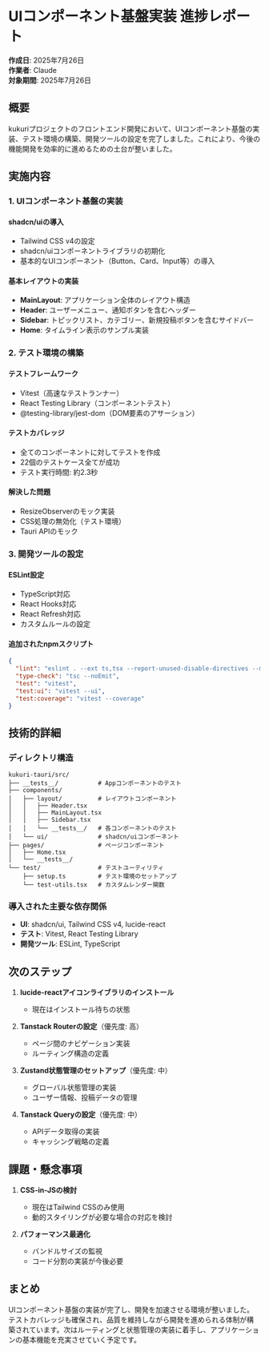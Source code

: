 # UIコンポーネント基盤実装 進捗レポート

**作成日**: 2025年7月26日  
**作業者**: Claude  
**対象期間**: 2025年7月26日

## 概要

kukuriプロジェクトのフロントエンド開発において、UIコンポーネント基盤の実装、テスト環境の構築、開発ツールの設定を完了しました。これにより、今後の機能開発を効率的に進めるための土台が整いました。

## 実施内容

### 1. UIコンポーネント基盤の実装

#### shadcn/uiの導入
- Tailwind CSS v4の設定
- shadcn/uiコンポーネントライブラリの初期化
- 基本的なUIコンポーネント（Button、Card、Input等）の導入

#### 基本レイアウトの実装
- **MainLayout**: アプリケーション全体のレイアウト構造
- **Header**: ユーザーメニュー、通知ボタンを含むヘッダー
- **Sidebar**: トピックリスト、カテゴリー、新規投稿ボタンを含むサイドバー
- **Home**: タイムライン表示のサンプル実装

### 2. テスト環境の構築

#### テストフレームワーク
- Vitest（高速なテストランナー）
- React Testing Library（コンポーネントテスト）
- @testing-library/jest-dom（DOM要素のアサーション）

#### テストカバレッジ
- 全てのコンポーネントに対してテストを作成
- 22個のテストケース全てが成功
- テスト実行時間: 約2.3秒

#### 解決した問題
- ResizeObserverのモック実装
- CSS処理の無効化（テスト環境）
- Tauri APIのモック

### 3. 開発ツールの設定

#### ESLint設定
- TypeScript対応
- React Hooks対応
- React Refresh対応
- カスタムルールの設定

#### 追加されたnpmスクリプト
```json
{
  "lint": "eslint . --ext ts,tsx --report-unused-disable-directives --max-warnings 0",
  "type-check": "tsc --noEmit",
  "test": "vitest",
  "test:ui": "vitest --ui",
  "test:coverage": "vitest --coverage"
}
```

## 技術的詳細

### ディレクトリ構造
```
kukuri-tauri/src/
├── __tests__/           # Appコンポーネントのテスト
├── components/
│   ├── layout/          # レイアウトコンポーネント
│   │   ├── Header.tsx
│   │   ├── MainLayout.tsx
│   │   ├── Sidebar.tsx
│   │   └── __tests__/   # 各コンポーネントのテスト
│   └── ui/              # shadcn/uiコンポーネント
├── pages/               # ページコンポーネント
│   ├── Home.tsx
│   └── __tests__/
└── test/                # テストユーティリティ
    ├── setup.ts         # テスト環境のセットアップ
    └── test-utils.tsx   # カスタムレンダー関数
```

### 導入された主要な依存関係
- **UI**: shadcn/ui, Tailwind CSS v4, lucide-react
- **テスト**: Vitest, React Testing Library
- **開発ツール**: ESLint, TypeScript

## 次のステップ

1. **lucide-reactアイコンライブラリのインストール**
   - 現在はインストール待ちの状態

2. **Tanstack Routerの設定**（優先度: 高）
   - ページ間のナビゲーション実装
   - ルーティング構造の定義

3. **Zustand状態管理のセットアップ**（優先度: 中）
   - グローバル状態管理の実装
   - ユーザー情報、投稿データの管理

4. **Tanstack Queryの設定**（優先度: 中）
   - APIデータ取得の実装
   - キャッシング戦略の定義

## 課題・懸念事項

1. **CSS-in-JSの検討**
   - 現在はTailwind CSSのみ使用
   - 動的スタイリングが必要な場合の対応を検討

2. **パフォーマンス最適化**
   - バンドルサイズの監視
   - コード分割の実装が今後必要

## まとめ

UIコンポーネント基盤の実装が完了し、開発を加速させる環境が整いました。テストカバレッジも確保され、品質を維持しながら開発を進められる体制が構築されています。次はルーティングと状態管理の実装に着手し、アプリケーションの基本機能を充実させていく予定です。